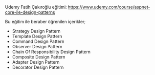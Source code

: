 Udemy Fatih Çakıroğlu eğitimi: https://www.udemy.com/course/aspnet-core-ile-design-patterns

Bu eğitim ile beraber öğrenilen içerikler;
   * Strategy Design Pattern
   * Template Design Pattern
   * Command Design Pattern
   * Observer Design Pattern
   * Chain Of Responsibility Design Pattern
   * Composite Design Pattern
   * Adapter Design Pattern
   * Decorator Design Pattern
